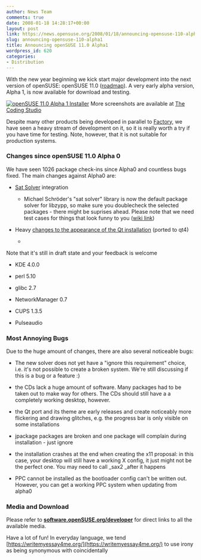 ```yaml
---
author: News Team
comments: true
date: 2008-01-18 14:28:17+00:00
layout: post
link: https://news.opensuse.org/2008/01/18/announcing-opensuse-110-alpha1/
slug: announcing-opensuse-110-alpha1
title: Announcing openSUSE 11.0 Alpha1
wordpress_id: 620
categories:
- Distribution
---
```


With the new year beginning we kick start major development into the next version of openSUSE: openSUSE 11.0 ([roadmap](//en.opensuse.org/Roadmap)). A very early alpha version, Alpha 1, is now available for download and testing.



[![openSUSE 11.0 Alpha 1 Installer](//news.opensuse.org/wp-content/uploads/2008/01/installer.jpg)](//news.opensuse.org/wp-content/uploads/2008/01/installer.jpg)
More screenshots are available at [The Coding Studio](//www.thecodingstudio.com/opensource/linux/screenshots/index.php?linux_distribution_sm=openSUSE%2011.0%20Alpha%201)

  


Despite many other products being developed in parallel to [Factory](//opensuse.org/Factory), we have seen a heavy stream of development on it, so it is really worth a try if you have time for testing. Note, however, that it is not suitable for production systems.



### Changes since openSUSE 11.0 Alpha 0



We have seen 1026 package check-ins since Alpha0 and countless bugs fixed. The main changes against Alpha0 are:




	
  * [Sat Solver](//en.opensuse.org/Libzypp/Sat_Solver) integration

	
    * Michael Schröder's "sat solver" library is now the default package solver for libzypp, so make sure you doublecheck the selected packages - there might be suprises ahead. Please note that we need test cases for things that look funny to you ([wiki link](//en.opensuse.org/Bugs/YaST#I_want_to_report_a_bug_related_to_package_dependencies_and_libzypp_solver._Which_logs_to_attach.3F))



	
  * Heavy [changes to the appearance of the Qt installation](//www.kdedevelopers.org/node/3119) (ported to qt4)
	
    * 
Note that it's still in draft state and your feedback is welcome




	
  * KDE 4.0.0


	
  * perl 5.10


	
  * glibc 2.7


	
  * NetworkManager 0.7


	
  * CUPS 1.3.5


	
  * Pulseaudio






### Most Annoying Bugs



Due to the huge amount of changes, there are also several noticeable bugs:




	
  * The new solver does not yet have a "ignore this requirement" choice, i.e. it's not possible to create a broken system. We're still discussing if this is a bug or a feature :)


	
  * the CDs lack a huge amount of software. Many packages had to be taken out to make way for others. The CDs should still have a a completely working desktop, however.


	
  * the Qt port and its theme are early releases and create noticeably more flickering and drawing glitches, e.g. the progress bar is only visible on some installations


	
  * jpackage packages are broken and one package will complain during installation - just ignore


	
  * the installation crashes at the end when creating the x11 proposal: in this case, your desktop will still have a working X config, it just might not be the perfect one. You may need to call _sax2 _after it happens


	
  * PPC cannot be installed as the bootloader config can't be written out. However, you can get a working PPC system when updating from alpha0





### Media and Download



Please refer to **[software.openSUSE.org/developer](//software.opensuse.org/developer)** for direct links to all the available media.

Have a lot of fun! In everyday language, we tend [https://writemyessay4me.org/](https://writemyessay4me.org/) to use irony as being synonymous with coincidentally
